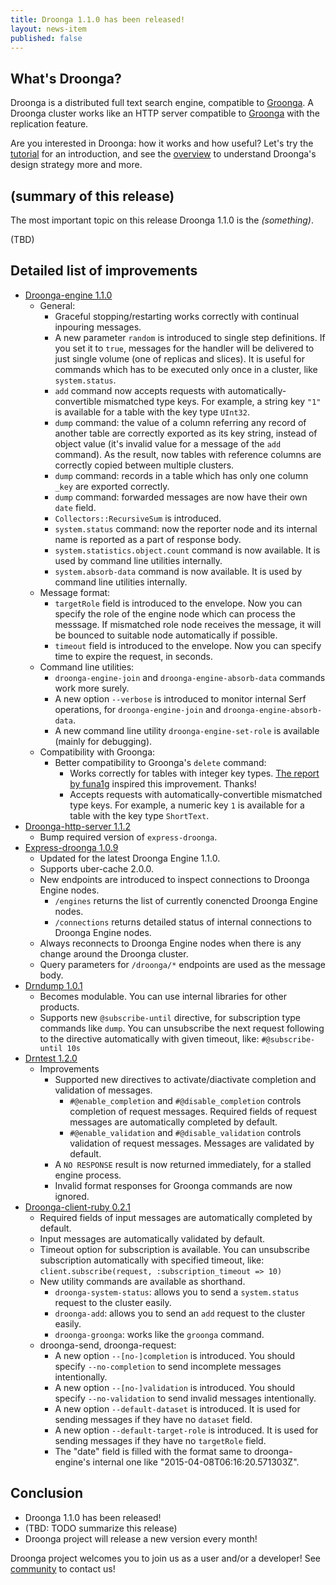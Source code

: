 ```yaml
---
title: Droonga 1.1.0 has been released!
layout: news-item
published: false
---
```


## What's Droonga?

Droonga is a distributed full text search engine, compatible to [Groonga][groonga].
A Droonga cluster works like an HTTP server compatible to [Groonga][groonga] with the replication feature.

Are you interested in Droonga: how it works and how useful?
Let's try the [tutorial][] for an introduction, and see the [overview][] to understand Droonga's design strategy more and more.

## (summary of this release)

The most important topic on this release Droonga 1.1.0 is the *(something)*.

(TBD)

## Detailed list of improvements

 * [Droonga-engine 1.1.0][droonga-engine]
   * General:
     * Graceful stopping/restarting works correctly with continual inpouring messages.
     * A new parameter `random` is introduced to single step definitions.
       If you set it to `true`, messages for the handler will be delivered to just single volume (one of replicas and slices).
       It is useful for commands which has to be executed only once in a cluster, like `system.status`.
     * `add` command now accepts requests with automatically-convertible mismatched type keys.
       For example, a string key `"1"` is available for a table with the key type `UInt32`.
     * `dump` command: the value of a column referring any record of another table are correctly exported as its key string, instead of object value (it's invalid value for a message of the `add` command).
       As the result, now tables with reference columns are correctly copied between multiple clusters.
     * `dump` command: records in a table which has only one column `_key` are exported correctly.
     * `dump` command: forwarded messages are now have their own `date` field.
     * `Collectors::RecursiveSum` is introduced.
     * `system.status` command: now the reporter node and its internal name is reported as a part of response body.
     * `system.statistics.object.count` command is now available. It is used by command line utilities internally.
     * `system.absorb-data` command is now available. It is used by command line utilities internally.
   * Message format:
     * `targetRole` field is introduced to the envelope.
       Now you can specify the role of the engine node which can process the messsage.
       If mismatched role node receives the message, it will be bounced to suitable node automatically if possible.
     * `timeout` field is introduced to the envelope.
       Now you can specify time to expire the request, in seconds.
   * Command line utilities:
     * `droonga-engine-join` and `droonga-engine-absorb-data` commands work more surely.
     * A new option `--verbose` is introduced to monitor internal Serf operations, for `droonga-engine-join` and `droonga-engine-absorb-data`.
     * A new command line utility `droonga-engine-set-role` is available (mainly for debugging).
   * Compatibility with Groonga:
     * Better compatibility to Groonga's `delete` command:
       * Works correctly for tables with integer key types.
         [The report by funa1g](http://sourceforge.jp/projects/groonga/lists/archive/dev/2014-December/002995.html) inspired this improvement. Thanks!
       * Accepts requests with automatically-convertible mismatched type keys.
         For example, a numeric key `1` is available for a table with the key type `ShortText`.
 * [Droonga-http-server 1.1.2][droonga-http-server]
   * Bump required version of `express-droonga`.
 * [Express-droonga 1.0.9][express-droonga]
   * Updated for the latest Droonga Engine 1.1.0.
   * Supports uber-cache 2.0.0.
   * New endpoints are introduced to inspect connections to Droonga Engine nodes.
     - `/engines` returns the list of currently conencted Droonga Engine nodes.
     - `/connections` returns detailed status of internal connections to Droonga Engine nodes.
   * Always reconnects to Droonga Engine nodes when there is any change around the Droonga cluster.
   * Query parameters for `/droonga/*` endpoints are used as the message body.
 * [Drndump 1.0.1][drndump]
   * Becomes modulable. You can use internal libraries for other products.
   * Supports new `@subscribe-until` directive, for subscription type commands like `dump`.
     You can unsubscribe the next request following to the directive automatically with given timeout, like:
     `#@subscribe-until 10s`
 * [Drntest 1.2.0][drntest]
   * Improvements
     * Supported new directives to activate/diactivate completion and validation of messages.
       * `#@enable_completion` and `#@disable_completion` controls completion of request messages.
         Required fields of request messages are automatically completed by default.
       * `#@enable_validation` and `#@disable_validation` controls validation of request messages.
         Messages are validated by default.
     * A `NO RESPONSE` result is now returned immediately, for a stalled engine process.
     * Invalid format responses for Groonga commands are now ignored.
 * [Droonga-client-ruby 0.2.1][droonga-client-ruby]
   * Required fields of input messages are automatically completed by default.
   * Input messages are automatically validated by default.
   * Timeout option for subscription is available.
     You can unsubscribe subscription automatically with specified timeout, like:
     `client.subscribe(request, :subscription_timeout => 10)`
   * New utility commands are available as shorthand.
     * `droonga-system-status`: allows you to send a `system.status` request to the cluster easily.
     * `droonga-add`: allows you to send an `add` request to the cluster easily.
     * `droonga-groonga`: works like the `groonga` command.
   * droonga-send, droonga-request:
     * A new option `--[no-]completion` is introduced.
       You should specify `--no-completion` to send incomplete messages intentionally.
     * A new option `--[no-]validation` is introduced.
       You should specify `--no-validation` to send invalid messages intentionally.
     * A new option `--default-dataset` is introduced.
       It is used for sending messages if they have no `dataset` field.
     * A new option `--default-target-role` is introduced.
       It is used for sending messages if they have no `targetRole` field.
     * The "date" field is filled with the format same to droonga-engine's internal one
       like "2015-04-08T06:16:20.571303Z".

## Conclusion

 * Droonga 1.1.0 has been released!
 * (TBD: TODO summarize this release)
 * Droonga project will release a new version every month!

Droonga project welcomes you to join us as a user and/or a developer! See [community][] to contact us!

  [community]: /community/
  [overview]: /overview/
  [tutorial]: /tutorial/groonga/
  [groonga]: http://groonga.org/
  [droonga-engine]: https://github.com/droonga/droonga-engine
  [droonga-http-server]: https://github.com/droonga/droonga-http-server
  [express-droonga]: https://github.com/droonga/express-droonga
  [drndump]: https://github.com/droonga/drndump
  [drntest]: https://github.com/droonga/drntest
  [droonga-client-ruby]: https://github.com/droonga/droonga-client-ruby
